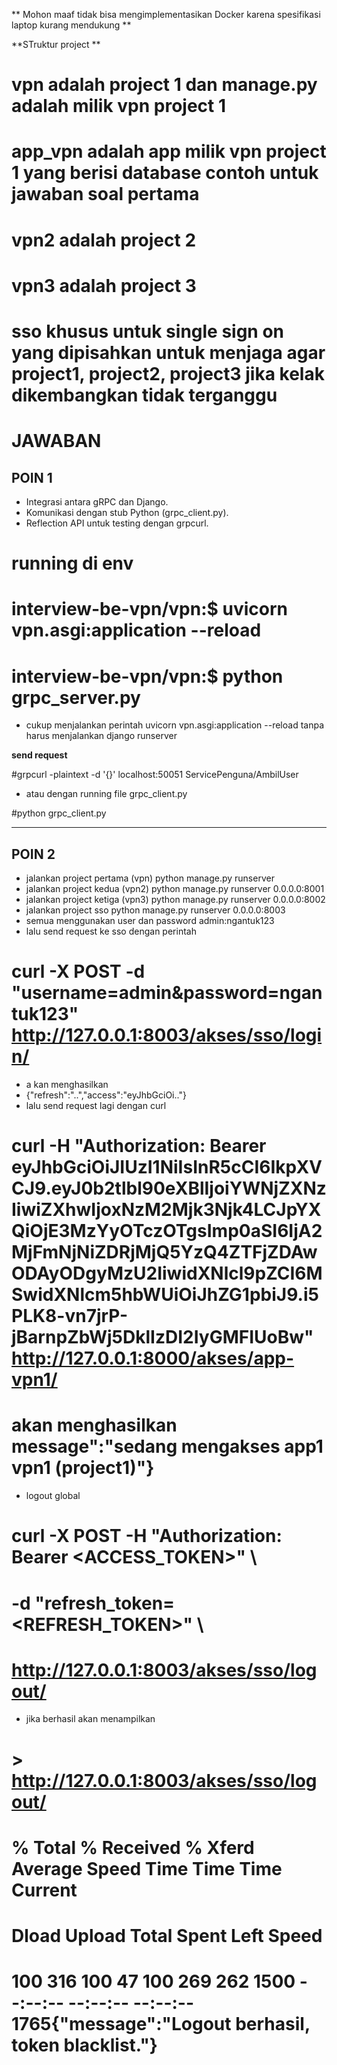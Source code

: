 ** Mohon maaf tidak bisa mengimplementasikan Docker karena spesifikasi laptop kurang mendukung **

**STruktur project **

# vpn adalah project 1 dan manage.py adalah milik vpn project 1
# app_vpn adalah app milik vpn project 1 yang berisi database contoh untuk jawaban soal pertama
# vpn2 adalah project 2
# vpn3 adalah project 3
# sso khusus untuk single sign on yang dipisahkan untuk menjaga agar project1, project2, project3 jika kelak dikembangkan tidak terganggu


# JAWABAN 

## POIN 1

- Integrasi antara gRPC dan Django.
- Komunikasi dengan stub Python (grpc_client.py).
- Reflection API untuk testing dengan grpcurl.

# running di env

# interview-be-vpn/vpn:$ uvicorn vpn.asgi:application --reload
# interview-be-vpn/vpn:$ python grpc_server.py 

- cukup menjalankan perintah uvicorn vpn.asgi:application --reload tanpa harus menjalankan django runserver

**send request**

#grpcurl -plaintext -d '{}' localhost:50051 ServicePenguna/AmbilUser
- atau dengan running file grpc_client.py 

#python grpc_client.py 

-------------

## POIN 2

- jalankan project pertama (vpn) python manage.py runserver 
- jalankan project kedua (vpn2) python manage.py runserver 0.0.0.0:8001
- jalankan project ketiga (vpn3) python manage.py runserver 0.0.0.0:8002
- jalankan project sso python manage.py runserver 0.0.0.0:8003
- semua menggunakan user dan password admin:ngantuk123
- lalu send request ke sso dengan perintah 
# curl -X POST -d "username=admin&password=ngantuk123" http://127.0.0.1:8003/akses/sso/login/
- a kan menghasilkan 
- {"refresh":"..","access":"eyJhbGciOi.."}
- lalu send request lagi dengan curl 
# curl -H "Authorization: Bearer eyJhbGciOiJIUzI1NiIsInR5cCI6IkpXVCJ9.eyJ0b2tlbl90eXBlIjoiYWNjZXNzIiwiZXhwIjoxNzM2Mjk3Njk4LCJpYXQiOjE3MzYyOTczOTgsImp0aSI6IjA2MjFmNjNiZDRjMjQ5YzQ4ZTFjZDAwODAyODgyMzU2IiwidXNlcl9pZCI6MSwidXNlcm5hbWUiOiJhZG1pbiJ9.i5PLK8-vn7jrP-jBarnpZbWj5DklIzDI2IyGMFIUoBw" http://127.0.0.1:8000/akses/app-vpn1/

# akan menghasilkan message":"sedang mengakses app1 vpn1 (project1)"}

- logout global 
# curl -X POST -H "Authorization: Bearer <ACCESS_TOKEN>" \
#    -d "refresh_token=<REFRESH_TOKEN>" \
#    http://127.0.0.1:8003/akses/sso/logout/	 

- jika berhasil akan menampilkan 
# >      http://127.0.0.1:8003/akses/sso/logout/
#  % Total    % Received % Xferd  Average Speed   Time    Time     Time  Current
#                                 Dload  Upload   Total   Spent    Left  Speed
# 100   316  100    47  100   269    262   1500 --:--:-- --:--:-- --:--:--  1765{"message":"Logout berhasil, token blacklist."}
